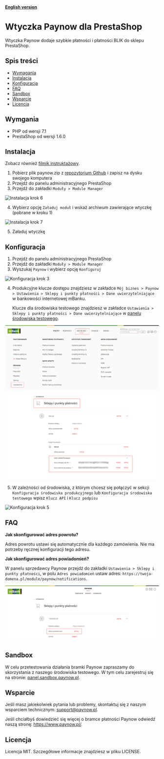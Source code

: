 [**English version**][ext0]

# Wtyczka Paynow dla PrestaShop

Wtyczka Paynow dodaje szybkie płatności i płatności BLIK do sklepu PrestaShop.

## Spis treści

- [Wymagania](#wymagania)
- [Instalacja](#instalacja)
- [Konfiguracja](#konfiguracja)
- [FAQ](#FAQ)
- [Sandbox](#sandbox)
- [Wsparcie](#wsparcie)
- [Licencja](#licencja)

## Wymgania

- PHP od wersji 7.1
- PrestaShop od wersji 1.6.0

## Instalacja

Zobacz również [filmik instruktażowy][ext8].

1. Pobierz plik paynow.zip z [repozytorium Github][ext1] i zapisz na dysku swojego komputera
2. Przejdź do panelu administracyjnego PrestaShop
3. Przejdź do zakładki `Moduły > Module Manager`

![Instalacja krok 6][ext3]

4. Wybierz opcję `Załaduj moduł` i wskaż archiwum zawierające wtyczkę (pobrane w kroku 1)

![Instalacja krok 7][ext4]

5. Załaduj wtyczkę

## Konfiguracja

1. Przejdź do panelu administracyjnego PrestaShop
2. Przejdź do zakładki `Moduły > Module Manager`
3. Wyszukaj `Paynow` i wybierz opcję `Konfiguruj`

![Konfiguracja krok 3][ext5]

4. Produkcyjne klucze dostępu znajdziesz w zakładce `Mój biznes > Paynow > Ustawienia > Sklepy i punkty płatności > Dane uwierzytelniające` w bankowości internetowej mBanku.

   Klucze dla środowiska testowego znajdziesz w zakładce `Ustawienia > Sklepy i punkty płatności > Dane uwierzytelniające` w [panelu środowiska testowego][ext10].

![Konfiguracja krok 4a][ext6]

![Konfiguracja krok 4b][ext11]

5. W zależności od środowiska, z którym chcesz się połączyć w sekcji `Konfiguracja środowiska produkcyjnego` lub `Konfiguracja środowiska testowego` wpisz `Klucz API` i `Klucz podpisu`

![Konfiguracja krok 5][ext7]

## FAQ

**Jak skonfigurować adres powrotu?**

Adres powrotu ustawi się automatycznie dla każdego zamówienia. Nie ma potrzeby ręcznej konfiguracji tego adresu.

**Jak skonfigurować adres powiadomień?**

W panelu sprzedawcy Paynow przejdź do zakładki `Ustawienia > Sklepy i punkty płatności`, w polu `Adres powiadomień` ustaw adres:
`https://twoja-domena.pl/module/paynow/notifications`.

![Konfiguracja adresu powiadomień][ext9]

## Sandbox

W celu przetestowania działania bramki Paynow zapraszamy do skorzystania z naszego środowiska testowego. W tym celu zarejestruj się na stronie: [panel.sandbox.paynow.pl][ext2].

## Wsparcie

Jeśli masz jakiekolwiek pytania lub problemy, skontaktuj się z naszym wsparciem technicznym: support@paynow.pl.

Jeśli chciałbyś dowiedzieć się więcej o bramce płatności Paynow odwiedź naszą stronę: https://www.paynow.pl/.

## Licencja

Licencja MIT. Szczegółowe informacje znajdziesz w pliku LICENSE.

[ext0]: README.EN.md
[ext1]: https://github.com/pay-now/paynow-prestashop/releases/latest
[ext2]: https://panel.sandbox.paynow.pl/auth/register
[ext3]: instruction/step1.png
[ext4]: instruction/step2.png
[ext5]: instruction/step3.png
[ext6]: instruction/step4a.png
[ext7]: instruction/step5.png
[ext8]: https://paynow.wistia.com/medias/nym9wdwdwl
[ext9]: instruction/step6.png
[ext10]: https://panel.sandbox.paynow.pl/merchant/payments
[ext11]: instruction/step4b.png
